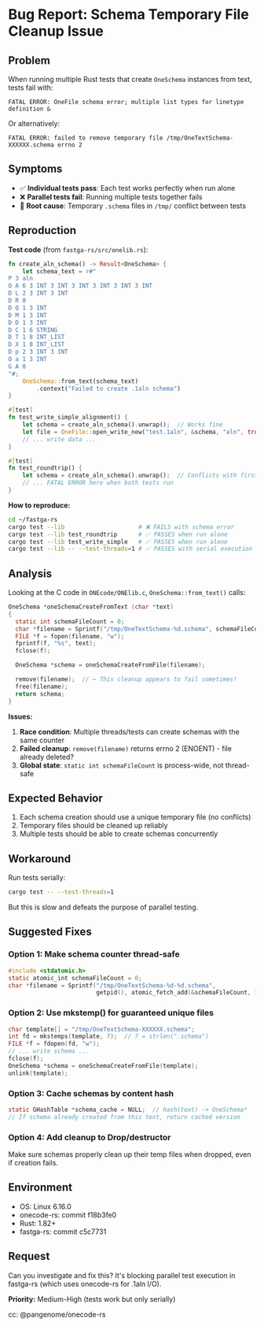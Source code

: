 # Bug Report: Schema Temporary File Cleanup Issue

## Problem

When running multiple Rust tests that create `OneSchema` instances from text, tests fail with:

```
FATAL ERROR: OneFile schema error; multiple list types for linetype definition &
```

Or alternatively:

```
FATAL ERROR: failed to remove temporary file /tmp/OneTextSchema-XXXXXX.schema errno 2
```

## Symptoms

- ✅ **Individual tests pass**: Each test works perfectly when run alone
- ❌ **Parallel tests fail**: Running multiple tests together fails
- 🐛 **Root cause**: Temporary `.schema` files in `/tmp/` conflict between tests

## Reproduction

**Test code** (from `fastga-rs/src/onelib.rs`):

```rust
fn create_aln_schema() -> Result<OneSchema> {
    let schema_text = r#"
P 3 aln
O A 6 3 INT 3 INT 3 INT 3 INT 3 INT 3 INT
D L 2 3 INT 3 INT
D R 0
D Q 1 3 INT
D M 1 3 INT
D D 1 3 INT
D C 1 6 STRING
D T 1 8 INT_LIST
D X 1 8 INT_LIST
D p 2 3 INT 3 INT
O a 1 3 INT
G A 0
"#;
    OneSchema::from_text(schema_text)
        .context("Failed to create .1aln schema")
}

#[test]
fn test_write_simple_alignment() {
    let schema = create_aln_schema().unwrap();  // Works fine
    let file = OneFile::open_write_new("test.1aln", &schema, "aln", true, 1).unwrap();
    // ... write data ...
}

#[test]
fn test_roundtrip() {
    let schema = create_aln_schema().unwrap();  // Conflicts with first test!
    // ... FATAL ERROR here when both tests run
}
```

**How to reproduce:**

```bash
cd ~/fastga-rs
cargo test --lib                     # ❌ FAILS with schema error
cargo test --lib test_roundtrip      # ✅ PASSES when run alone
cargo test --lib test_write_simple   # ✅ PASSES when run alone
cargo test --lib -- --test-threads=1 # ✅ PASSES with serial execution
```

## Analysis

Looking at the C code in `ONEcode/ONElib.c`, `OneSchema::from_text()` calls:

```c
OneSchema *oneSchemaCreateFromText (char *text)
{
  static int schemaFileCount = 0;
  char *filename = Sprintf("/tmp/OneTextSchema-%d.schema", schemaFileCount++);
  FILE *f = fopen(filename, "w");
  fprintf(f, "%s", text);
  fclose(f);

  OneSchema *schema = oneSchemaCreateFromFile(filename);

  remove(filename);  // ← This cleanup appears to fail sometimes!
  free(filename);
  return schema;
}
```

**Issues:**
1. **Race condition**: Multiple threads/tests can create schemas with the same counter
2. **Failed cleanup**: `remove(filename)` returns errno 2 (ENOENT) - file already deleted?
3. **Global state**: `static int schemaFileCount` is process-wide, not thread-safe

## Expected Behavior

1. Each schema creation should use a unique temporary file (no conflicts)
2. Temporary files should be cleaned up reliably
3. Multiple tests should be able to create schemas concurrently

## Workaround

Run tests serially:
```bash
cargo test -- --test-threads=1
```

But this is slow and defeats the purpose of parallel testing.

## Suggested Fixes

### Option 1: Make schema counter thread-safe
```c
#include <stdatomic.h>
static atomic_int schemaFileCount = 0;
char *filename = Sprintf("/tmp/OneTextSchema-%d-%d.schema",
                         getpid(), atomic_fetch_add(&schemaFileCount, 1));
```

### Option 2: Use mkstemp() for guaranteed unique files
```c
char template[] = "/tmp/OneTextSchema-XXXXXX.schema";
int fd = mkstemps(template, 7);  // 7 = strlen(".schema")
FILE *f = fdopen(fd, "w");
// ... write schema ...
fclose(f);
OneSchema *schema = oneSchemaCreateFromFile(template);
unlink(template);
```

### Option 3: Cache schemas by content hash
```c
static GHashTable *schema_cache = NULL;  // hash(text) -> OneSchema*
// If schema already created from this text, return cached version
```

### Option 4: Add cleanup to Drop/destructor
Make sure schemas properly clean up their temp files when dropped, even if creation fails.

## Environment

- OS: Linux 6.16.0
- onecode-rs: commit f18b3fe0
- Rust: 1.82+
- fastga-rs: commit c5c7731

## Request

Can you investigate and fix this? It's blocking parallel test execution in fastga-rs (which uses onecode-rs for .1aln I/O).

**Priority:** Medium-High (tests work but only serially)

cc: @pangenome/onecode-rs
